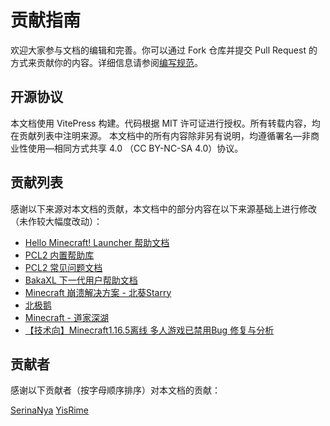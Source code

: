 # 贡献指南

欢迎大家参与文档的编辑和完善。你可以通过 Fork 仓库并提交 Pull Request 的方式来贡献你的内容。详细信息请参阅[编写规范](./WriteRule.md)。

## 开源协议

本文档使用 VitePress 构建。代码根据 MIT 许可证进行授权。所有转载内容，均在贡献列表中注明来源。
本文档中的所有内容除非另有说明，均遵循署名—非商业性使用—相同方式共享 4.0 （CC BY-NC-SA 4.0）协议。

## 贡献列表

感谢以下来源对本文档的贡献，本文档中的部分内容在以下来源基础上进行修改（未作较大幅度改动）：

- [Hello Minecraft! Launcher 帮助文档](https://github.com/HMCL-dev/HMCL-docs)
- [PCL2 内置帮助库](https://github.com/LTCatt/PCL2Help)
- [PCL2 常见问题文档](https://shimo.im/docs/qKPttVvXKqPD8YDC)
- [BakaXL 下一代用户帮助文档](https://github.com/BakaXL-Support/BakaXL-Next-docs)
- [Minecraft 崩溃解决方案 - 北葵Starry](https://www.bilibili.com/read/readlist/rl336711)
- [北极鹅](https://www.xiaohongshu.com/user/profile/6682abe5000000000700636c)
- [Minecraft - 道家深湖](https://www.bilibili.com/read/readlist/rl369433)
- [【技术向】Minecraft1.16.5离线 多人游戏已禁用Bug 修复与分析](https://www.bilibili.com/opus/809176150977806377)

## 贡献者

感谢以下贡献者（按字母顺序排序）对本文档的贡献：

[SerinaNya](https://github.com/SerinaNya)
[YisRime](https://github.com/YisRime)
